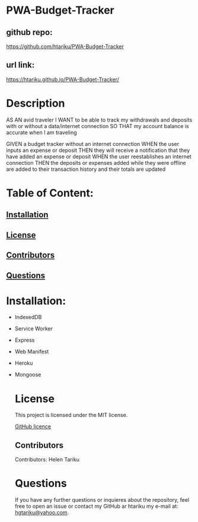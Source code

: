 # PWA-Budget-Tracker

## github repo:
https://github.com/htariku/PWA-Budget-Tracker


## url link: 
 https://htariku.github.io/PWA-Budget-Tracker/





 # Description
 AS AN avid traveler
I WANT to be able to track my withdrawals and deposits with or without a data/internet connection
SO THAT my account balance is accurate when I am traveling 

GIVEN a budget tracker without an internet connection
WHEN the user inputs an expense or deposit
THEN they will receive a notification that they have added an expense or deposit
WHEN the user reestablishes an internet connection
THEN the deposits or expenses added while they were offline are added to their transaction history and their totals are updated




   # Table of Content: 
   ## [Installation](#Installation)
   ## [License](#License)
   ## [Contributors](#Contributors)
   ## [Questions](#Questions)

 
   # Installation: 
-  IndexedDB
- Service Worker
- Express
- Web Manifest 
- Heroku
- Mongoose 
 
  
  
   # License 
   This project is licensed under the MIT license.
   
   [GitHub licence](https://img.shields.io/github/license/htariku/Professional-README-Generator)
 
   ## Contributors 
   Contributors: Helen Tariku
 
 
   # Questions 
   If you have any further questions or inquieres about the repository, feel free to open an issue or contact my GitHub ar htariku my e-mail at: hgtariku@yahoo.com.
 
